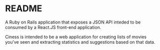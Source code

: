 # README

A Ruby on Rails application that exposes a JSON API inteded to be consumed by a React.JS front-end application.

Ciness is intended to be a web application for creating lists of movies you've seen and extracting statistics and suggestions based on that data.
